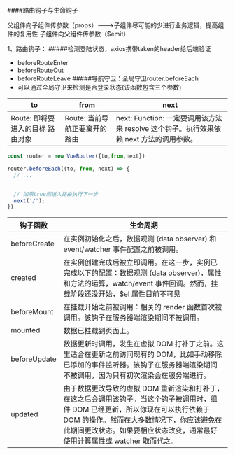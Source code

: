 ####路由钩子与生命钩子

父组件向子组件传参数（props）--->子组件尽可能的少进行业务逻辑，提高组件的复用性
子组件向父组件传参数（$emit）

1、路由钩子：
#####检测登陆状态，axios携带taken的header给后端验证
* beforeRouteEnter  
* beforeRouteOut  
* beforeRouteLeave
#####导航守卫：全局守卫router.beforeEach
* 可以通过全局守卫来检测是否登录状态(该函数包含三个参数)

|to|from|next|
|-|-|-|
|Route: 即将要进入的目标 路由对象|Route: 当前导航正要离开的路由|next: Function: 一定要调用该方法来 resolve 这个钩子。执行效果依赖 next 方法的调用参数。|

```js
const router = new VueRouter({to,from,next})

router.beforeEach((to, from, next) => {
  // ...


  // 如果true则进入路由执行下一步
  next('/');
})
```
|钩子函数|生命周期|
|-|-|
|beforeCreate | 在实例初始化之后，数据观测 (data observer) 和 event/watcher 事件配置之前被调用。|
|created | 在实例创建完成后被立即调用。在这一步，实例已完成以下的配置：数据观测 (data observer)，属性和方法的运算，watch/event 事件回调。然而，挂载阶段还没开始，$el 属性目前不可见|
|beforeMount | 在挂载开始之前被调用：相关的 render 函数首次被调用。该钩子在服务器端渲染期间不被调用。|
|mounted | 数据已挂载到页面上。|
|beforeUpdate | 数据更新时调用，发生在虚拟 DOM 打补丁之前。这里适合在更新之前访问现有的 DOM，比如手动移除已添加的事件监听器。该钩子在服务器端渲染期间不被调用，因为只有初次渲染会在服务端进行。|
|updated | 由于数据更改导致的虚拟 DOM 重新渲染和打补丁，在这之后会调用该钩子。当这个钩子被调用时，组件 DOM 已经更新，所以你现在可以执行依赖于 DOM 的操作。然而在大多数情况下，你应该避免在此期间更改状态。如果要相应状态改变，通常最好使用计算属性或 watcher 取而代之。|